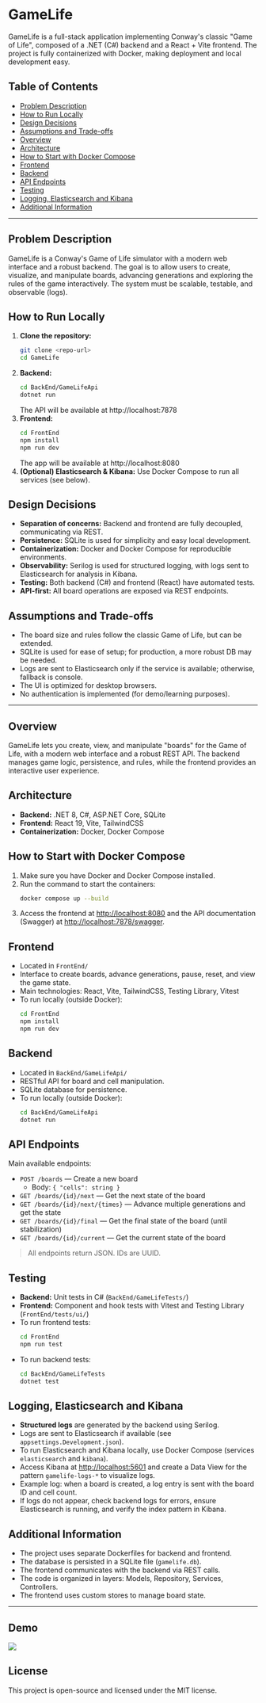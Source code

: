 # GameLife

GameLife is a full-stack application implementing Conway's classic "Game of Life", composed of a .NET (C#) backend and a React + Vite frontend. The project is fully containerized with Docker, making deployment and local development easy.

## Table of Contents
- [Problem Description](#problem-description)
- [How to Run Locally](#how-to-run-locally)
- [Design Decisions](#design-decisions)
- [Assumptions and Trade-offs](#assumptions-and-trade-offs)
- [Overview](#overview)
- [Architecture](#architecture)
- [How to Start with Docker Compose](#how-to-start-with-docker-compose)
- [Frontend](#frontend)
- [Backend](#backend)
- [API Endpoints](#api-endpoints)
- [Testing](#testing)
- [Logging, Elasticsearch and Kibana](#logging-elasticsearch-and-kibana)
- [Additional Information](#additional-information)

---

## Problem Description
GameLife is a Conway's Game of Life simulator with a modern web interface and a robust backend. The goal is to allow users to create, visualize, and manipulate boards, advancing generations and exploring the rules of the game interactively. The system must be scalable, testable, and observable (logs).

## How to Run Locally
1. **Clone the repository:**
   ```zsh
   git clone <repo-url>
   cd GameLife
   ```
2. **Backend:**
   ```zsh
   cd BackEnd/GameLifeApi
   dotnet run
   ```
   The API will be available at http://localhost:7878
3. **Frontend:**
   ```zsh
   cd FrontEnd
   npm install
   npm run dev
   ```
   The app will be available at http://localhost:8080
4. **(Optional) Elasticsearch & Kibana:**
   Use Docker Compose to run all services (see below).

## Design Decisions
- **Separation of concerns:** Backend and frontend are fully decoupled, communicating via REST.
- **Persistence:** SQLite is used for simplicity and easy local development.
- **Containerization:** Docker and Docker Compose for reproducible environments.
- **Observability:** Serilog is used for structured logging, with logs sent to Elasticsearch for analysis in Kibana.
- **Testing:** Both backend (C#) and frontend (React) have automated tests.
- **API-first:** All board operations are exposed via REST endpoints.

## Assumptions and Trade-offs
- The board size and rules follow the classic Game of Life, but can be extended.
- SQLite is used for ease of setup; for production, a more robust DB may be needed.
- Logs are sent to Elasticsearch only if the service is available; otherwise, fallback is console.
- The UI is optimized for desktop browsers.
- No authentication is implemented (for demo/learning purposes).

---

## Overview
GameLife lets you create, view, and manipulate "boards" for the Game of Life, with a modern web interface and a robust REST API. The backend manages game logic, persistence, and rules, while the frontend provides an interactive user experience.

## Architecture
- **Backend:** .NET 8, C#, ASP.NET Core, SQLite
- **Frontend:** React 19, Vite, TailwindCSS
- **Containerization:** Docker, Docker Compose

## How to Start with Docker Compose
1. Make sure you have Docker and Docker Compose installed.
2. Run the command to start the containers:
   ```zsh
   docker compose up --build
   ```
3. Access the frontend at [http://localhost:8080](http://localhost:8080) and the API documentation (Swagger) at [http://localhost:7878/swagger](http://localhost:7878/swagger).

## Frontend
- Located in `FrontEnd/`
- Interface to create boards, advance generations, pause, reset, and view the game state.
- Main technologies: React, Vite, TailwindCSS, Testing Library, Vitest
- To run locally (outside Docker):
  ```zsh
  cd FrontEnd
  npm install
  npm run dev
  ```

## Backend
- Located in `BackEnd/GameLifeApi/`
- RESTful API for board and cell manipulation.
- SQLite database for persistence.
- To run locally (outside Docker):
  ```zsh
  cd BackEnd/GameLifeApi
  dotnet run
  ```

## API Endpoints
Main available endpoints:

- `POST /boards` — Create a new board
  - Body: `{ "cells": string }`
- `GET /boards/{id}/next` — Get the next state of the board
- `GET /boards/{id}/next/{times}` — Advance multiple generations and get the state
- `GET /boards/{id}/final` — Get the final state of the board (until stabilization)
- `GET /boards/{id}/current` — Get the current state of the board

> All endpoints return JSON. IDs are UUID.

## Testing
- **Backend:** Unit tests in C# (`BackEnd/GameLifeTests/`)
- **Frontend:** Component and hook tests with Vitest and Testing Library (`FrontEnd/tests/ui/`)
- To run frontend tests:
  ```zsh
  cd FrontEnd
  npm run test
  ```
- To run backend tests:
  ```zsh
  cd BackEnd/GameLifeTests
  dotnet test
  ```

## Logging, Elasticsearch and Kibana
- **Structured logs** are generated by the backend using Serilog.
- Logs are sent to Elasticsearch if available (see `appsettings.Development.json`).
- To run Elasticsearch and Kibana locally, use Docker Compose (services `elasticsearch` and `kibana`).
- Access Kibana at [http://localhost:5601](http://localhost:5601) and create a Data View for the pattern `gamelife-logs-*` to visualize logs.
- Example log: when a board is created, a log entry is sent with the board ID and cell count.
- If logs do not appear, check backend logs for errors, ensure Elasticsearch is running, and verify the index pattern in Kibana.

## Additional Information
- The project uses separate Dockerfiles for backend and frontend.
- The database is persisted in a SQLite file (`gamelife.db`).
- The frontend communicates with the backend via REST calls.
- The code is organized in layers: Models, Repository, Services, Controllers.
- The frontend uses custom stores to manage board state.

---

## Demo
![](demonstration.gif)

## License
This project is open-source and licensed under the MIT license.
